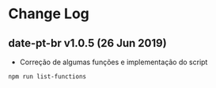 # Change Log

## date-pt-br v1.0.5 (26 Jun 2019)

- Correção de algumas funções e implementação do script 

`npm run list-functions` 